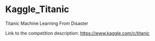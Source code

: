 # Kaggle_Titanic
Titanic Machine Learning From Disaster

Link to the competition description: https://www.kaggle.com/c/titanic
